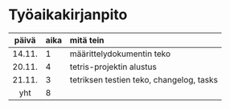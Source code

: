 # Työaikakirjanpito

| päivä | aika | mitä tein  |
| :----:|:-----| :-----|
| 14.11. | 1   | määrittelydokumentin teko |
| 20.11. | 4   | tetris-projektin alustus |
| 21.11. | 3   | tetriksen testien teko, changelog, tasks |
| yht   | 8   | | 